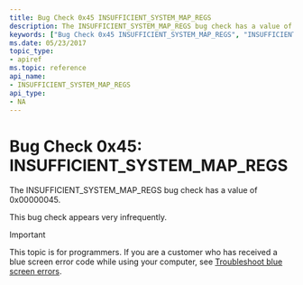```yaml
---
title: Bug Check 0x45 INSUFFICIENT_SYSTEM_MAP_REGS
description: The INSUFFICIENT_SYSTEM_MAP_REGS bug check has a value of 0x00000045.This bug check appears very infrequently.
keywords: ["Bug Check 0x45 INSUFFICIENT_SYSTEM_MAP_REGS", "INSUFFICIENT_SYSTEM_MAP_REGS"]
ms.date: 05/23/2017
topic_type:
- apiref
ms.topic: reference
api_name:
- INSUFFICIENT_SYSTEM_MAP_REGS
api_type:
- NA
---
```


# Bug Check 0x45: INSUFFICIENT\_SYSTEM\_MAP\_REGS


The INSUFFICIENT\_SYSTEM\_MAP\_REGS bug check has a value of 0x00000045.

This bug check appears very infrequently.

> [!IMPORTANT]
> This topic is for programmers. If you are a customer who has received a blue screen error code while using your computer, see [Troubleshoot blue screen errors](https://www.windows.com/stopcode).


 

 




